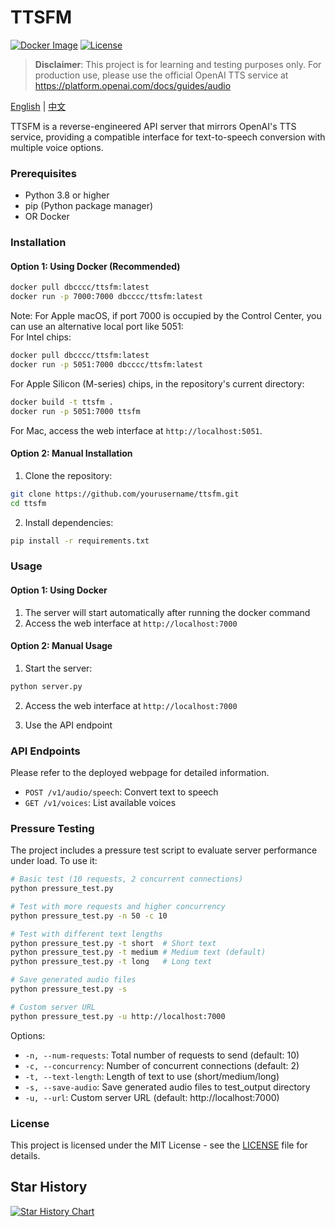 # TTSFM

[![Docker Image](https://img.shields.io/docker/pulls/dbcccc/ttsfm?style=flat-square)](https://hub.docker.com/r/dbcccc/ttsfm)
[![License](https://img.shields.io/github/license/dbccccccc/ttsfm?style=flat-square)](LICENSE)

> **Disclaimer**: This project is for learning and testing purposes only. For production use, please use the official OpenAI TTS service at https://platform.openai.com/docs/guides/audio

[English](README.md) | [中文](README_CN.md)

TTSFM is a reverse-engineered API server that mirrors OpenAI's TTS service, providing a compatible interface for text-to-speech conversion with multiple voice options.

### Prerequisites
- Python 3.8 or higher
- pip (Python package manager)
- OR Docker

### Installation

#### Option 1: Using Docker (Recommended)
```bash
docker pull dbcccc/ttsfm:latest
docker run -p 7000:7000 dbcccc/ttsfm:latest
```

Note:
For Apple macOS, if port 7000 is occupied by the Control Center, you can use an alternative local port like 5051:  
For Intel chips:
```bash
docker pull dbcccc/ttsfm:latest
docker run -p 5051:7000 dbcccc/ttsfm:latest
```
For Apple Silicon (M-series) chips, in the repository's current directory:
```bash
docker build -t ttsfm .
docker run -p 5051:7000 ttsfm
```
For Mac, access the web interface at `http://localhost:5051`.

#### Option 2: Manual Installation
1. Clone the repository:
```bash
git clone https://github.com/yourusername/ttsfm.git
cd ttsfm
```

2. Install dependencies:
```bash
pip install -r requirements.txt
```

### Usage

#### Option 1: Using Docker
1. The server will start automatically after running the docker command
2. Access the web interface at `http://localhost:7000`

#### Option 2: Manual Usage
1. Start the server:
```bash
python server.py
```

2. Access the web interface at `http://localhost:7000`

3. Use the API endpoint

### API Endpoints
Please refer to the deployed webpage for detailed information.
- `POST /v1/audio/speech`: Convert text to speech
- `GET /v1/voices`: List available voices

### Pressure Testing
The project includes a pressure test script to evaluate server performance under load. To use it:

```bash
# Basic test (10 requests, 2 concurrent connections)
python pressure_test.py

# Test with more requests and higher concurrency
python pressure_test.py -n 50 -c 10

# Test with different text lengths
python pressure_test.py -t short  # Short text
python pressure_test.py -t medium # Medium text (default)
python pressure_test.py -t long   # Long text

# Save generated audio files
python pressure_test.py -s

# Custom server URL
python pressure_test.py -u http://localhost:7000
```

Options:
- `-n, --num-requests`: Total number of requests to send (default: 10)
- `-c, --concurrency`: Number of concurrent connections (default: 2)
- `-t, --text-length`: Length of text to use (short/medium/long)
- `-s, --save-audio`: Save generated audio files to test_output directory
- `-u, --url`: Custom server URL (default: http://localhost:7000)

### License
This project is licensed under the MIT License - see the [LICENSE](LICENSE) file for details.

## Star History

[![Star History Chart](https://api.star-history.com/svg?repos=dbccccccc/ttsfm&type=Date)](https://www.star-history.com/#dbccccccc/ttsfm&Date)
